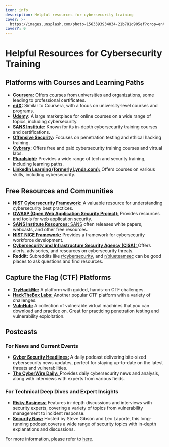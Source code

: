 ```yaml
---
icon: info
description: Helpful resources for cybersecurity training
cover: >-
  https://images.unsplash.com/photo-1563393934034-21b781d905ef?crop=entropy&cs=srgb&fm=jpg&ixid=M3wxOTcwMjR8MHwxfHNlYXJjaHw1fHxoZWxwfGVufDB8fHx8MTczOTQ5MTc0MHww&ixlib=rb-4.0.3&q=85
coverY: 0
---
```


# Helpful Resources for Cybersecurity Training

## **Platforms with Courses and Learning Paths**

* [**Coursera**](https://www.coursera.org/)**:** Offers courses from universities and organizations, some leading to professional certificates.
* [**edX**](https://www.edx.org/)**:** Similar to Coursera, with a focus on university-level courses and programs.
* [**Udemy**](https://www.udemy.com)**:** A large marketplace for online courses on a wide range of topics, including cybersecurity.
* [**SANS Institute**](https://www.sans.org)**:** Known for its in-depth cybersecurity training courses and certifications.
* [**Offensive Security**](https://www.offsec.com)**:** Focuses on penetration testing and ethical hacking training.
* [**Cybrary**](https://www.cybrary.it)**:** Offers free and paid cybersecurity training courses and virtual labs.&#x20;
* [**Pluralsight**](https://www.pluralsight.com/)**:** Provides a wide range of tech and security training, including learning paths.
* [**LinkedIn Learning (formerly Lynda.com):**](https://www.linkedin.com/learning) Offers courses on various skills, including cybersecurity.

## **Free Resources and Communities**

* [**NIST Cybersecurity Framework:** ](https://www.nist.gov/cyberframework)A valuable resource for understanding cybersecurity best practices.
* [**OWASP (Open Web Application Security Project):**](https://owasp.org/www-project-top-ten/) Provides resources and tools for web application security.
* [**SANS Institute Resources:** SANS](https://www.sans.org/security-resources/) often releases white papers, webcasts, and other free resources.
* [**NIST NICE Framework:**](https://www.nist.gov/itl/applied-cybersecurity/nice) Provides a framework for cybersecurity workforce development.
* [**Cybersecurity and Infrastructure Security Agency (CISA):** ](https://www.cisa.gov/)Offers alerts, advisories, and resources on cybersecurity threats.
* **Reddit:** Subreddits like [r/cybersecurity](https://www.reddit.com/r/cybersecurity), and [r/blueteamsec](https://www.reddit.com/r/blueteamsec) can be good places to ask questions and find resources.

## **Capture the Flag (CTF) Platforms**

* [**TryHackMe:**](https://tryhackme.com/) A platform with guided, hands-on CTF challenges.
* [**HackTheBox Labs:** ](https://www.hackthebox.com/hacker/hacking-labs)Another popular CTF platform with a variety of challenges.
* [**VulnHub:**](https://www.vulnhub.com/) A collection of vulnerable virtual machines that you can download and practice on. Great for practicing penetration testing and vulnerability exploitation.&#x20;

## **Postcasts**

### **For News and Current Events**

* [**Cyber Security Headlines:**](https://cisoseries.com/category/podcast/cyber-security-headlines/) A daily podcast delivering bite-sized cybersecurity news updates, perfect for staying up-to-date on the latest threats and vulnerabilities.  &#x20;
* [**The CyberWire Daily:** ](https://thecyberwire.com/podcasts/daily-podcast)Provides daily cybersecurity news and analysis, along with interviews with experts from various fields.  &#x20;

### **For Technical Deep Dives and Expert Insights**

* [**Risky Business:**](https://risky.biz/) Features in-depth discussions and interviews with security experts, covering a variety of topics from vulnerability management to incident response.  &#x20;
* [**Security Now:**](https://twit.tv/shows/security-now) Hosted by Steve Gibson and Leo Laporte, this long-running podcast covers a wide range of security topics with in-depth explanations and discussions.  &#x20;

For more information, please refer to [here](https://www.splunk.com/en_us/blog/learn/cybersecurity-podcasts.html).
